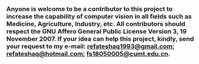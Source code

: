 ### Anyone is welcome to be a contributor to this project to increase the capability of computer vision in all fields such as Medicine, Agriculture, Industry, etc. All contributors should respect the GNU Affero General Public License Version 3, 19 November 2007. If your idea can help this project, kindly, send your request to my e-mail: refateshaq1993@gmail.com; refateshaq@hotmail.com; fs18050005@cumt.edu.cn. 
